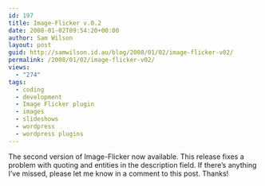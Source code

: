 ```yaml
---
id: 197
title: Image-Flicker v.0.2
date: 2008-01-02T09:54:20+00:00
author: Sam Wilson
layout: post
guid: http://samwilson.id.au/blog/2008/01/02/image-flicker-v02/
permalink: /2008/01/02/image-flicker-v02/
views:
  - "274"
tags:
  - coding
  - development
  - Image Flicker plugin
  - images
  - slideshows
  - wordpress
  - wordpress plugins
---
```

The second version of Image-Flicker now available. This release fixes a problem with quoting and entities in the description field. If there’s anything I’ve missed, please let me know in a comment to this post. Thanks!